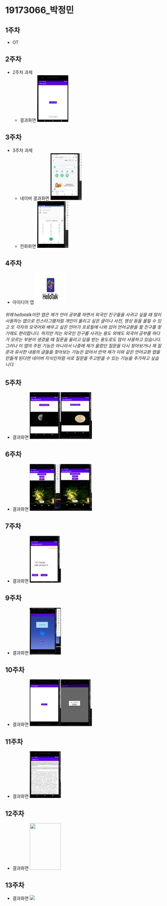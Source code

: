 # 19173066_박정민

## 1주차
  - OT

## 2주차
  - 2주차 과제
    - 결과화면 <img width="100" height="150" src="./png/2주차_결과화면.png"></img>

## 3주차
  - 3주차 과제
    - 네이버 결과화면 <img width="100" height="150" src="./png/3주차_결과화면_네이버.png"></img>
    - 전화화면 <img width="100" height="150" src="./png/3주차_결과화면_전화.png"></img>
## 4주차
   - 아이디어 앱
  <img width="100" height="100" src="./png/hellotalk.png"></img>
   <h6>위에 hellotalk이란 앱은 제가 언어 공부를 하면서 외국인 친구들을 사귀고 싶을 때 많이 사용하는 앱으로
   인스타그램처럼 개인이 올리고 싶은 글이나 사진, 영상 등을 올릴 수 있고
   또 각자의 모국어와 배우고 싶은 언어가 프로필에 나와 있어 언어교환을 할 친구를 찾기에도 편리합니다.
   하지만 저는 외국인 친구를 사귀는 용도 외에도 외국어 공부를 하다가 모르는 부분이 생겼을 때
   질문을 올리고 답을 받는 용도로도 많이 사용하고 있습니다.
   그러나 이 앱의 주된 기능은 아니라서 나중에 제가 올렸던 질문을 다시 찾아보거나
   제 질문과 유사한 내용의 글들을 찾아보는 기능은 없어서
   만약 제가 이와 같은 언어교환 앱을 만들게 된다면 네이버 지식인처럼
   서로 질문을 주고받을 수 있는 기능을 추가하고 싶습니다.</h6>

## 5주차
  - 결과화면
   <img width="100" height="150" src="./png/5주차과제1.png"></img><img width="100" height="150" src="./png/5주차과제2.png"></img>

## 6주차
  - 결과화면
   <img width="100" height="150" src="./png/6주차_결과1.png"></img><img width="100" height="150" src="./png/6주차_결과2.png"></img>

## 7주차
  - 결과화면
   <img width="100" height="150" src="./png/7주차_결과화면.png"></img>
   
## 9주차
  - 결과화면
   <img width="100" height="150" src="./png/9주차_과제.png"></img>
   
## 10주차
  - 결과화면
   <img width="100" height="150" src="./png/10주차_1.png"></img><img width="100" height="150" src="./png/10주차_2.png"></img>
   
## 11주차
  - 결과화면
   <img width="100" height="150" src="./png/11주차_과제.png"></img>
   
## 12주차
  - 결과화면
   <img width="100" height="150" src="./png/12주차_과제.png"></img>

## 13주차
  - 결과화면
   <img width="" height="" src="./png/13주차_과제.png"></img>
